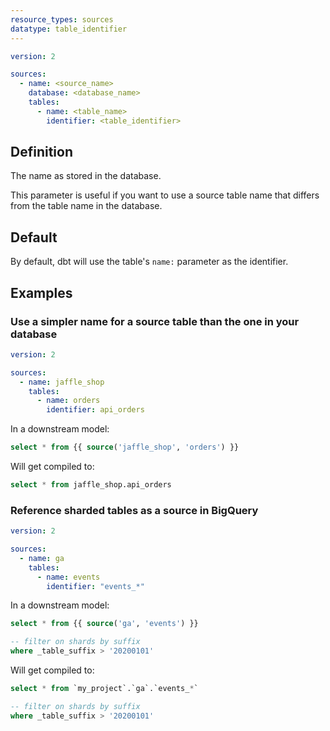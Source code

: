 ```yaml
---
resource_types: sources
datatype: table_identifier
---
```


<File name='models/<filename>.yml'>

```yml
version: 2

sources:
  - name: <source_name>
    database: <database_name>
    tables:
      - name: <table_name>
        identifier: <table_identifier>

```

</File>

## Definition
The <Term id="table" /> name as stored in the database.

This parameter is useful if you want to use a source table name that differs from the table name in the database.

## Default
By default, dbt will use the table's `name:` parameter as the identifier.

## Examples
### Use a simpler name for a source table than the one in your database

<File name='models/<filename>.yml'>

```yml
version: 2

sources:
  - name: jaffle_shop
    tables:
      - name: orders
        identifier: api_orders

```

</File>


In a downstream model:
```sql
select * from {{ source('jaffle_shop', 'orders') }}
```

Will get compiled to:
```sql
select * from jaffle_shop.api_orders
```

### Reference sharded tables as a source in BigQuery

<File name='models/<filename>.yml'>

```yml
version: 2

sources:
  - name: ga
    tables:
      - name: events
        identifier: "events_*"

```

</File>


In a downstream model:
```sql
select * from {{ source('ga', 'events') }}

-- filter on shards by suffix
where _table_suffix > '20200101'
```

Will get compiled to:
```sql
select * from `my_project`.`ga`.`events_*`

-- filter on shards by suffix
where _table_suffix > '20200101'
```
